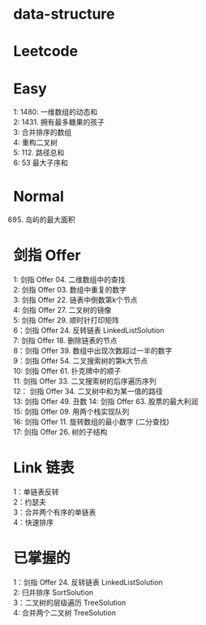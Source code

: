# data-structure
# Leetcode <br>

# Easy <br>
1: 1480: 一维数组的动态和  <br>
2: 1431. 拥有最多糖果的孩子 <br>
3: 合并排序的数组 <br>
4: 重构二叉树 <br>
5: 112. 路径总和 <br>
6: 53 最大子序和 <br>

# Normal <br>
695. 岛屿的最大面积


# 剑指 Offer <br>
1: 剑指 Offer 04. 二维数组中的查找 <br>
2: 剑指 Offer 03. 数组中重复的数字 <br>
3: 剑指 Offer 22. 链表中倒数第k个节点 <br>
4: 剑指 Offer 27. 二叉树的镜像 <br>
5: 剑指 Offer 29. 顺时针打印矩阵 <br>
6：剑指 Offer 24. 反转链表 LinkedListSolution<br>
7: 剑指 Offer 18. 删除链表的节点 <br>
8：剑指 Offer 39. 数组中出现次数超过一半的数字 <br>
9：剑指 Offer 54. 二叉搜索树的第k大节点 <br>
10: 剑指 Offer 61. 扑克牌中的顺子 <br>
11: 剑指 Offer 33. 二叉搜索树的后序遍历序列 <br>
12： 剑指 Offer 34. 二叉树中和为某一值的路径 <br>
13: 剑指 Offer 49. 丑数 <bv>
14: 剑指 Offer 63. 股票的最大利润 <br>
15: 剑指 Offer 09. 用两个栈实现队列 <br>
16: 剑指 Offer 11. 旋转数组的最小数字 (二分查找) <br>
17: 剑指 Offer 26. 树的子结构 <br>

# Link 链表 <br>
1：单链表反转  <br>
2：约瑟夫 <br>
3：合并两个有序的单链表 <br>
4：快速排序 <br>

# 已掌握的 <br>
1：剑指 Offer 24. 反转链表 LinkedListSolution <br>
2: 归并排序 SortSolution <br>
3：二叉树的层级遍历 TreeSolution <br>
4: 合并两个二叉树 TreeSolution <br>
